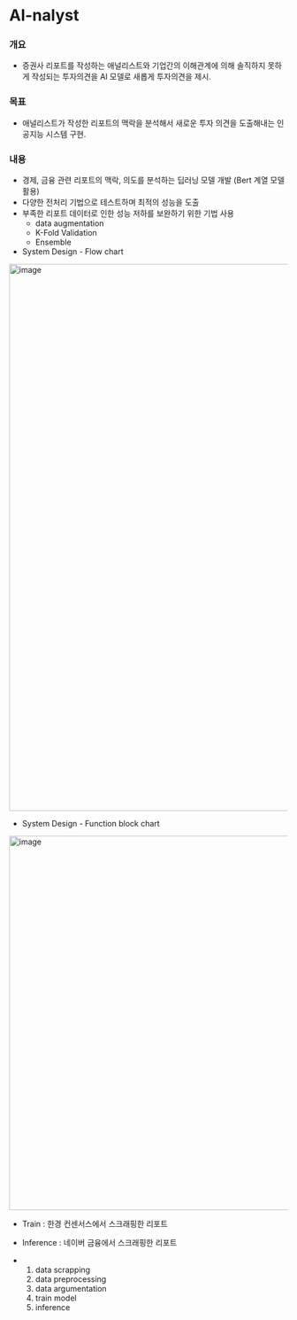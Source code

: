 # AI-nalyst

### 개요
- 증권사 리포트를 작성하는 애널리스트와 기업간의 이해관계에 의해 솔직하지 못하게 작성되는 투자의견을 AI 모델로 새롭게 투자의견을 제시.

### 목표
- 애널리스트가 작성한 리포트의 맥락을 분석해서​ 새로운 투자 의견을 도출해내는 인공지능 시스템 구현​.

### 내용
-  경제, 금융 관련 리포트의 맥락, 의도를 분석하는 딥러닝 모델 개발 (Bert 계열 모델 활용)​
-  다양한 전처리 기법으로 테스트하며 최적의 성능을 도출​
-  부족한 리포트 데이터로 인한 성능 저하를 보완하기 위한 기법 사용
    -  data augmentation
    -  K-Fold Validation
    -  Ensemble
-  System Design - Flow chart
<img width="988" alt="image" src="https://github.com/by-hwa/AI-nalyst/assets/102535447/cb0eb738-4409-43c6-ba13-601f43517030">

-  System Design - Function block chart
<img width="676" alt="image" src="https://github.com/by-hwa/AI-nalyst/assets/102535447/ac2faec9-9c2e-442b-a339-1bfdc44d194a">

-  Train : 한경 컨센서스에서 스크래핑한 리포트
-  Inference : 네이버 금융에서 스크래핑한 리포트

-  1. data scrapping
   2. data preprocessing
   3. data argumentation
   4. train model
   5. inference
